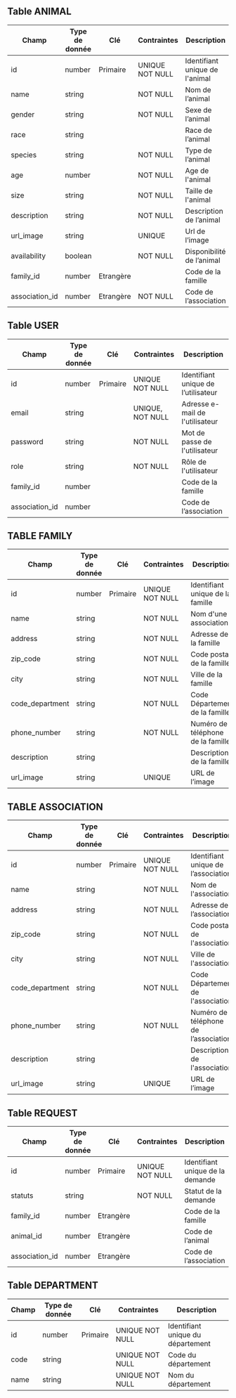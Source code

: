 ## Table ANIMAL

| **Champ**      | **Type de donnée** | **Clé**   | **Contraintes** | **Description**                |
| -------------- | ------------------ | --------- | --------------- | ------------------------------ |
| id             | number             | Primaire  | UNIQUE NOT NULL | Identifiant unique de l'animal |
| name           | string             |           | NOT NULL        | Nom de l’animal                |
| gender         | string             |           | NOT NULL        | Sexe de l’animal               |
| race           | string             |           |                 | Race de l’animal               |
| species        | string             |           | NOT NULL        | Type de l’animal               |
| age            | number             |           | NOT NULL        | Age de l'animal                |
| size           | string             |           | NOT NULL        | Taille de l'animal             |
| description    | string             |           | NOT NULL        | Description de l’animal        |
| url_image      | string             |           | UNIQUE          | Url de l’image                 |
| availability   | boolean            |           | NOT NULL        | Disponibilité de l’animal      |
| family_id      | number             | Etrangère |                 | Code de la famille             |
| association_id | number             | Etrangère | NOT NULL        | Code de l’association          |

## Table USER

| **Champ**      | **Type de donnée** | **Clé**  | **Contraintes**  | **Description**                     |
| -------------- | ------------------ | -------- | ---------------- | ----------------------------------- |
| id             | number             | Primaire | UNIQUE NOT NULL  | Identifiant unique de l’utilisateur |
| email          | string             |          | UNIQUE, NOT NULL | Adresse e-mail de l'utilisateur     |
| password       | string             |          | NOT NULL         | Mot de passe de l'utilisateur       |
| role           | string             |          | NOT NULL         | Rôle de l'utilisateur               |
| family_id      | number             |          |                  | Code de la famille                  |
| association_id | number             |          |                  | Code de l’association               |

## TABLE FAMILY

| **Champ**       | **Type de donnée** | **Clé**  | **Contraintes** | **Description**                   |
| --------------- | ------------------ | -------- | --------------- | --------------------------------- |
| id              | number             | Primaire | UNIQUE NOT NULL | Identifiant unique de la famille  |
| name            | string             |          | NOT NULL        | Nom d'une association             |
| address         | string             |          | NOT NULL        | Adresse de la famille             |
| zip_code        | string             |          | NOT NULL        | Code postal de la famille         |
| city            | string             |          | NOT NULL        | Ville de la famille               |
| code_department | string             |          | NOT NULL        | Code Département de la famille    |
| phone_number    | string             |          | NOT NULL        | Numéro de téléphone de la famille |
| description     | string             |          |                 | Description de la famille         |
| url_image       | string             |          | UNIQUE          | URL de l’image                    |

## TABLE ASSOCIATION

| **Champ**       | **Type de donnée** | **Clé**  | **Contraintes** | **Description**                      |
| --------------- | ------------------ | -------- | --------------- | ------------------------------------ |
| id              | number             | Primaire | UNIQUE NOT NULL | Identifiant unique de l’association  |
| name            | string             |          | NOT NULL        | Nom de l'association                 |
| address         | string             |          | NOT NULL        | Adresse de l’association             |
| zip_code        | string             |          | NOT NULL        | Code postal de l'association         |
| city            | string             |          | NOT NULL        | Ville de l'association               |
| code_department | string             |          | NOT NULL        | Code Département de l'association    |
| phone_number    | string             |          | NOT NULL        | Numéro de téléphone de l’association |
| description     | string             |          |                 | Description de l'association         |
| url_image       | string             |          | UNIQUE          | URL de l’image                       |

## Table REQUEST

| **Champ**      | **Type de donnée** | **Clé**   | **Contraintes** | **Description**                  |
| -------------- | ------------------ | --------- | --------------- | -------------------------------- |
| id             | number             | Primaire  | UNIQUE NOT NULL | Identifiant unique de la demande |
| statuts        | string             |           | NOT NULL        | Statut de la demande             |
| family_id      | number             | Etrangère |                 | Code de la famille               |
| animal_id      | number             | Etrangère |                 | Code de l’animal                 |
| association_id | number             | Etrangère |                 | Code de l’association            |

## Table DEPARTMENT

| **Champ** | **Type de donnée** | **Clé**  | **Contraintes** | **Description**                   |
| --------- | ------------------ | -------- | --------------- | --------------------------------- |
| id        | number             | Primaire | UNIQUE NOT NULL | Identifiant unique du département |
| code      | string             |          | UNIQUE NOT NULL | Code du département               |
| name      | string             |          | UNIQUE NOT NULL | Nom du département                |
